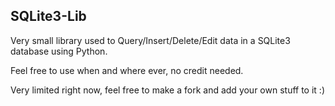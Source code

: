 ## SQLite3-Lib
Very small library used to Query/Insert/Delete/Edit data in a SQLite3 database using Python.

Feel free to use when and where ever, no credit needed.

Very limited right now, feel free to make a fork and add your own stuff to it :)
